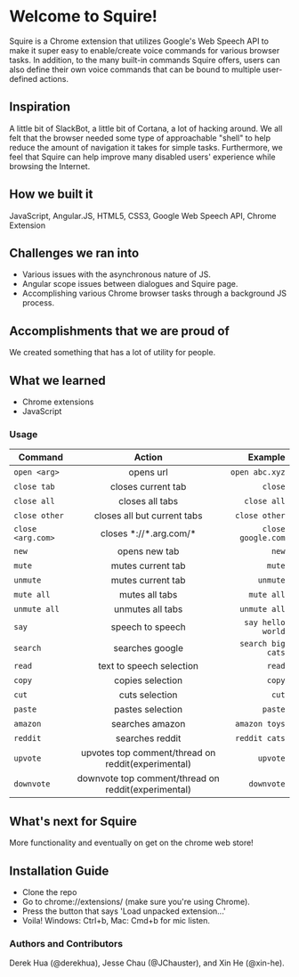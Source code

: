 # Welcome to Squire!
Squire is a Chrome extension that utilizes Google's Web Speech API to make it super easy to enable/create voice commands for various browser tasks. In addition, to the many built-in commands Squire offers, users can also define their own voice commands that can be bound to multiple user-defined actions.


## Inspiration
A little bit of SlackBot, a little bit of Cortana, a lot of hacking around. We all felt that the browser needed some type of approachable "shell" to help reduce the amount of navigation it takes for simple tasks. Furthermore, we feel that Squire can help improve many disabled users' experience while browsing the Internet.


## How we built it
JavaScript, Angular.JS, HTML5, CSS3, Google Web Speech API, Chrome Extension

## Challenges we ran into
* Various issues with the asynchronous nature of JS. 
* Angular scope issues between dialogues and Squire page.
* Accomplishing various Chrome browser tasks through a background JS process.

## Accomplishments that we are proud of
We created something that has a lot of utility for people.

## What we learned
* Chrome extensions
* JavaScript

### Usage
| Command       | Action                   | Example            |
| ------------- |:------------------------:| --------------:|
| `open <arg>`        | opens url          | `open abc.xyz` |
| `close tab`       | closes current tab               | `close`|
| `close all`       | closes all tabs               | `close all`|
| `close other`       | closes all but current tabs               | `close other`|
| `close <arg.com>`       | closes \*://\*.arg.com/\*               | `close google.com`|
| `new`         | opens new tab          | `new`        |
| `mute`         | mutes current tab          | `mute`        |
| `unmute`         | mutes current tab          | `unmute`        |
| `mute all`         | mutes all tabs          | `mute all`        |
| `unmute all`         | unmutes all tabs          | `unmute all`        |
| `say`         | speech to speech         | `say hello world` |
| `search`      | searches google           | `search big cats`  |
| `read`        | text to speech selection | `read`         |
| `copy`        | copies selection           | `copy`         |
| `cut`         | cuts selection            | `cut`          |
| `paste`       | pastes selection          | `paste`        |
| `amazon`      | searches amazon           | `amazon toys`  |
| `reddit`      | searches reddit           | `reddit cats`  |
| `upvote`      | upvotes top comment/thread on reddit(experimental)           | `upvote`  |
| `downvote`      | downvote top comment/thread on reddit(experimental)           | `downvote`  |

## What's next for Squire
More functionality and eventually on get on the chrome web store!

## Installation Guide
* Clone the repo
* Go to chrome://extensions/ (make sure you're using Chrome).
* Press the button that says 'Load unpacked extension...'
* Voila! Windows: Ctrl+b, Mac: Cmd+b for mic listen.


### Authors and Contributors
Derek Hua (@derekhua), Jesse Chau (@JChauster), and Xin He (@xin-he).
